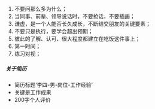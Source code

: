 1. 不要问那么多为什么；
2. 当同事、前辈、领导说话时，不要抢话，不要插画；
3. 谦虚，是一个人能否长久成长，不断结交朋友的关键要素；
4. 不要只是执行，要学会超出预期；
5. 彼此的了解、认可、很大程度都建立在吃饭这件事上；
6. 第一时间；
7. 练习对视；
##### 关于简历
* 简历标题‘李四-男-岗位-工作经验’
* 关键是工作成果
* 200字个人评价
